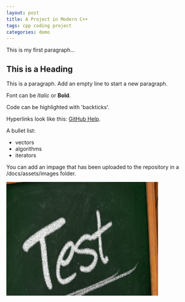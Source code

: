 ```yaml
---
layout: post
title: A Project in Modern C++
tags: cpp coding project
categories: demo
---
```


This is my first paragraph...

## This is a Heading

This is a paragraph. Add an empty line to start a new paragraph.

Font can be *Italic* or **Bold**.

Code can be highlighted with 'backticks'.

Hyperlinks look like this: [GitHub Help](https://help.github.com/).

A bullet list:

- vectors
- algorithms
- iterators

You can add an impage that has been uploaded to the repository in a /docs/assets/images folder.

<img src="https://raw.githubusercontent.com/G00293495/DigitalRainCPP/main/docs/assets/images/Test.png" width="400" height="300">
